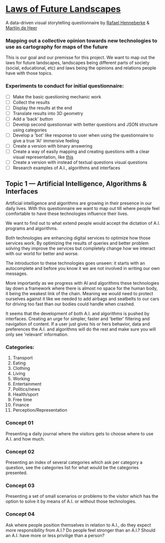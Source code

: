 # [Laws of Future Landscapes](https://martijndeheer.github.io/Laws-of-Future-Landscapes/)
A data-driven visual storytelling questionnaire by [Rafael Henneberke](www.rafaelhenneberke.com) & [Martijn de Heer](www.martijndeheer.nl)

### Mapping out a collective opinion towards new technologies to use as cartography for maps of the future
This is our goal and our premisse for this project. We want to map out the laws for future landscapes, landscapes being different parts of society (social, educational, etc) and laws being the opinions and relations people have with those topics. 

### Experiments to conduct for initial questionnaire:
- [ ] Make the basic questioning mechanic work
- [ ] Collect the results
- [ ] Display the results at the end
- [ ] Translate results into 3D geometry
- [ ] Add a 'back' button
- [ ] Develop second questionnair with better questions and JSON structure using categories
- [ ] Develop a 'bot' like response to user when using the questionnaire to give a true 'AI' immersive feeling
- [ ] Create a version with binary answering
- [ ] Create a way of easily mapping and creating questions with a clear visual representation, like [this](http://jeremydorn.com/json-editor/)
- [ ] Create a version with instead of textual questions visual questions
- [ ] Research examples of A.I., algorithms and interfaces 

## Topic 1 — Artificial Intelligence, Algorithms & Interfaces
Artificial intelligence and algorithms are growing in their presence in our daily lives. With this questionnaire we want to map out till where people feel comfortable to have these technologies influence their lives.

We want to find out to what extend people would accept the dictation of A.I. programs and algorithms.

Both technologies are enhancing digital services to optimize how those services work. By optimizing the results of queries and better problem solving they improve the services but completely change how we interact with our world for better and worse.

The introduction to these technologies goes unseen: it starts with an autocomplete and before you know it we are not involved in writing our own messages.

More importantly as we progress with AI and algorithms these technologies lay down a framework where there is almost no space for the human body, it being the weakest link of the chain. Meaning we would need to protect ourselves against it like we needed to add airbags and seatbelts to our cars for driving too fast than our bodies could handle when crashed.

It seems that the development of both A.I. and algorithms is pushed by interfaces. Creating an urge for simpler, faster and 'better' filtering and navigation of content. If a user just gives his or hers behavior, data and preferences the A.I. and algorithms will do the rest and make sure you will only see 'relevant'  information.

### Categories:
01. Transport
02. Eating
03. Clothing
04. Living
05. Working
06. Entertainment
07. Politics/news
08. Health/sport
09. Free time
10. Finance
11. Perception/Representation

### Concept 01
Presenting a daily journal where the visitors gets to choose where to use A.I. and how much.

### Concept 02
Presenting an index of several categories which ask per category a question, see the categories list for what would be the categories presented.

### Concept 03
Presenting a set of small scenarios or problems to the visitor which has the option to solve it by means of A.I. or without those technologies.

### Concept 04
Ask where people position themselves in relation to A.I., do they expect more responsibility from A.I.? Do people feel stronger than an A.I.? Should an A.I. have more or less privilige than a person?
